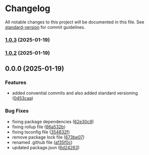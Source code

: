 # Changelog

All notable changes to this project will be documented in this file. See [standard-version](https://github.com/conventional-changelog/standard-version) for commit guidelines.

### [1.0.3](https://github.com/pdjenera/component-library/compare/v1.0.2...v1.0.3) (2025-01-19)

### [1.0.2](https://github.com/pdjenera/component-library/compare/v0.0.0...v1.0.2) (2025-01-19)

## 0.0.0 (2025-01-19)


### Features

* added convential commits and also added standard versioning ([0453caa](https://github.com/pdjenera/component-library/commit/0453caa923dbda6274803a95b4c9ead03bcf461f))


### Bug Fixes

* fixing package dependencies ([62e30c9](https://github.com/pdjenera/component-library/commit/62e30c9f97606d1a06e5feacb41622507450929b))
* fixing rollup file ([66a532b](https://github.com/pdjenera/component-library/commit/66a532b28c410f47ed361acbd863c0f1e1d46c21))
* fixing tsconfig file ([354832f](https://github.com/pdjenera/component-library/commit/354832feb676223d1cdd37ffb3bf4118d97d9794))
* remove package lock file ([673be07](https://github.com/pdjenera/component-library/commit/673be0738f1644260b6fd6e80d5e5902f54e71da))
* renamed .github file ([af35f0c](https://github.com/pdjenera/component-library/commit/af35f0c395f46f0a37670224170669e3ba06dc8c))
* updated package.json ([6d24263](https://github.com/pdjenera/component-library/commit/6d2426322732a208e13e9f99062e8d9f89104b8e))
